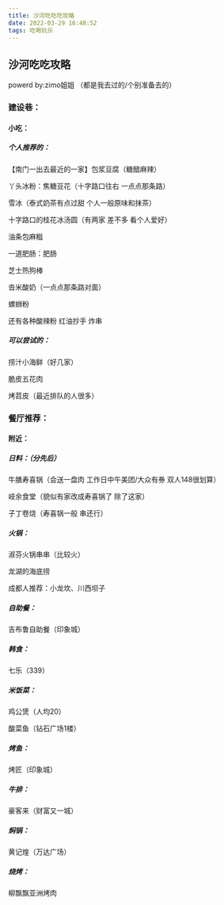```yaml
---
title: 沙河吃吃吃攻略
date: 2022-03-29 16:48:52
tags: 吃喝玩乐
---
```

## 沙河吃吃攻略
powerd by:zimo姐姐
（都是我去过的/个别准备去的）

### 建设巷：

#### 小吃：

##### 个人推荐的：

【南门一出去最近的一家】包浆豆腐（糖醋麻辣）

丫头冰粉：焦糖豆花（十字路口往右 一点点那条路）

雪冰（泰式奶茶有点过甜 个人一般原味和抹茶）

十字路口的桂花冰汤圆（有两家 差不多 看个人爱好）

油条包麻糍

一道肥肠：肥肠

芝士热狗棒

沓米酸奶（一点点那条路对面）

螺蛳粉

还有各种酸辣粉 红油抄手 炸串

##### 可以尝试的：

捞汁小海鲜（好几家）

脆皮五花肉

烤苕皮（最近排队的人很多）



### 餐厅推荐：

#### 附近：

##### 日料：（分先后）

牛膳寿喜锅（会送一盘肉 工作日中午美团/大众有券 双人148很划算）

岐余食堂（貌似有家改成寿喜锅了 除了这家）

子丁卷烧（寿喜锅一般 串还行）

##### 火锅：

淑芬火锅串串（比较火）

龙湖的海底捞

成都人推荐：小龙坎、川西坝子

##### 自助餐：

吉布鲁自助餐（印象城）

##### 韩食：

七乐（339）

##### 米饭菜：

鸡公煲（人均20）

酸菜鱼（钻石广场1楼）

##### 烤鱼：

烤匠（印象城）

##### 牛排：

豪客来（财富又一城）

##### 焖锅：

黄记煌（万达广场）

##### 烧烤：

柳飘飘亚洲烤肉

